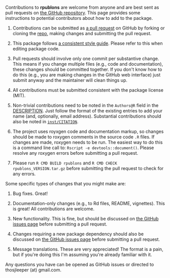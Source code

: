Contributions to **rpublons** are welcome from anyone and are best sent as pull requests on [the GitHub repository](https://github.com/leeper/rpublons/). This page provides some instructions to potential contributors about how to add to the package.

 1. Contributions can be submitted as [a pull request](https://help.github.com/articles/creating-a-pull-request/) on GitHub by forking or cloning the [repo](https://github.com/leeper/rpublons/), making changes and submitting the pull request.
 
 2. This package follows [a consistent style guide](http://cloudyr.github.io/styleguide/index.html). Please refer to this when editing package code.
 
 3. Pull requests should involve only one commit per substantive change. This means if you change multiple files (e.g., code and documentation), these changes should be committed together. If you don't know how to do this (e.g., you are making changes in the GitHub web interface) just submit anyway and the maintainer will clean things up.
 
 4. All contributions must be submitted consistent with the package license (MIT).
 
 5. Non-trivial contributions need to be noted in the `Authors@R` field in the [DESCRIPTION](https://github.com/leeper/rpublons/blob/master/DESCRIPTION). Just follow the format of the existing entries to add your name (and, optionally, email address). Substantial contributions should also be noted in [`inst/CITATION`](https://github.com/leeper/rpublons/blob/master/inst/CITATION).
 
 6. The project uses royxgen code and documentation markup, so changes should be made to roxygen comments in the source code `.R` files. If changes are made, roxygen needs to be run. The easiest way to do this is a command line call to: `Rscript -e devtools::document()`. Please resolve any roxygen errors before submitting a pull request.
 
 7. Please run `R CMD BUILD rpublons` and `R CMD CHECK rpublons_VERSION.tar.gz` before submitting the pull request to check for any errors.
 
Some specific types of changes that you might make are:

 1. Bug fixes. Great!
 
 2. Documentation-only changes (e.g., to Rd files, README, vignettes). This is great! All contributions are welcome.
 
 3. New functionality. This is fine, but should be discussed on [the GitHub issues page](https://github.com/leeper/rpublons/issues) before submitting a pull request.
 
 3. Changes requiring a new package dependency should also be discussed on [the GitHub issues page](https://github.com/leeper/rpublons/issues) before submitting a pull request.
 
 4. Message translations. These are very appreciated! The format is a pain, but if you're doing this I'm assuming you're already familiar with it.

Any questions you have can be opened as GitHub issues or directed to thosjleeper (at) gmail.com.

